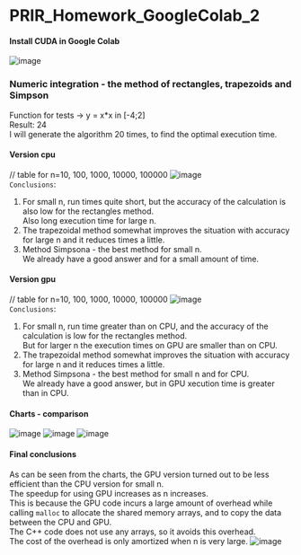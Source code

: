 # PRIR_Homework_GoogleColab_2
#### Install CUDA in Google Colab
![image](https://user-images.githubusercontent.com/72127610/147588670-f24197d2-ce37-4e42-b793-2247491aefdb.png)
### Numeric integration - the method of rectangles, trapezoids and Simpson
Function for tests -> y = x*x in [-4;2]\
Result: 24\
I will generate the algorithm 20 times, to find the optimal execution time.
#### Version cpu 
// table for n=10, 100, 1000, 10000, 100000
![image](https://user-images.githubusercontent.com/72127610/147688264-3281283f-c4a0-4149-a0cb-24408fcff46e.png)\
```Conclusions```:
1. For small n, run times quite short, but the accuracy of the calculation is also low for the rectangles method.\
Also long execution time for large n.
2. The trapezoidal method somewhat improves the situation with accuracy for large n and it reduces times a little.
3. Method Simpsona - the best method for small n.\
We already have a good answer and for a small amount of time.
#### Version gpu
// table for n=10, 100, 1000, 10000, 100000
![image](https://user-images.githubusercontent.com/72127610/147699851-3d585bc9-6ef1-4bb2-8521-bac34b9bca4e.png)\
```Conclusions```:
1. For small n, run time greater than on CPU, and the accuracy of the calculation is low for the rectangles method.\
But for larger n the execution times on GPU are smaller than on CPU.
2. The trapezoidal method somewhat improves the situation with accuracy for large n and it reduces times a little.
3. Method Simpsona - the best method for small n and for CPU.\
We already have a good answer, but in GPU xecution time is greater than in CPU.
#### Charts - comparison
![image](https://user-images.githubusercontent.com/72127610/147756755-66674bd7-72ab-457e-b793-5d511335ff40.png)
![image](https://user-images.githubusercontent.com/72127610/147757623-e8e4bb43-716c-4d82-bf10-0dac0895234d.png)
![image](https://user-images.githubusercontent.com/72127610/147758779-45194174-1998-4cbb-9388-239e88a55a55.png)

#### Final conclusions
As can be seen from the charts, the GPU version turned out to be less efficient than the CPU version for small n.\
The speedup for using GPU increases as n increases.\
This is because the GPU code incurs a large amount of overhead while calling ```malloc``` to allocate the shared memory arrays, and to copy the data between
the CPU and GPU.\
The C++ code does not use any arrays, so it avoids this overhead.\
The cost of the overhead is only amortized when n is very large.
![image](https://user-images.githubusercontent.com/72127610/147759464-d1d1d665-90e9-4b5f-95c9-e6a00f34a6d7.png)

